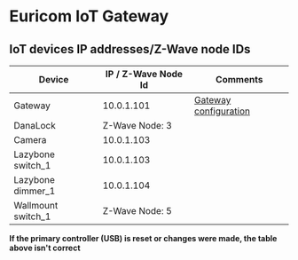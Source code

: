 # Euricom IoT Gateway

## IoT devices IP addresses/Z-Wave node IDs

| Device        		| IP / Z-Wave Node Id           | Comments  										|
| ------------- 		|----------------------------	| --------------------------------------------------|
| Gateway     			| 10.0.1.101 					| [Gateway configuration](http://10.0.1.101:8800) 	|
| DanaLock      		| Z-Wave Node: 3				| 													|
| Camera 				| 10.0.1.103					|													|
| Lazybone switch_1 	| 10.0.1.103					|													|
| Lazybone dimmer_1		| 10.0.1.104    				| 													|
| Wallmount switch_1 	| Z-Wave Node: 5				| 													|

**If the primary controller (USB) is reset or changes were made, the table above isn't correct**